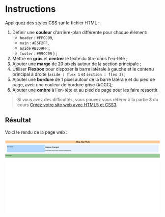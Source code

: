# Instructions

Appliquez des styles CSS sur le fichier HTML :

1. Définir une **couleur** d'arrière-plan différente pour chaque élément: 
    - `header` : `#FFCC99`, 
    - `main` : `#E6F2FF`, 
    - `aside` `#B3D9FF`:, 
    - `footer` : `#99CC99` ) ;
2. Mettre en **gras** et **centrer** le texte du titre dans l'en-tête ;
3. Ajouter une **marge** de 20 pixels autour de la section principale ;
4. Utiliser **Flexbox** pour disposer la barre latérale à gauche et le contenu principal à droite (`aside : flex 1` et `section : flex 3`) ;
5. Ajouter une **bordure** de 1 pixel autour de la barre latérale et du pied de page, avec une couleur de bordure grise (#CCC);
6. Ajouter une **ombre** à l'en-tête et au pied de page pour les faire ressortir.

> Si vous avez des difficultés, vous pouvez vous référer à la partie 3 du cours [Créez votre site web avec HTML5 et CSS3](https://openclassrooms.com/fr/courses/1603881-creez-votre-site-web-avec-html5-et-css3/8061352-structurez-votre-page).


## Résultat

Voici le rendu de la page web :

![Rendu de l'exercice 4](Rendu.JPG)